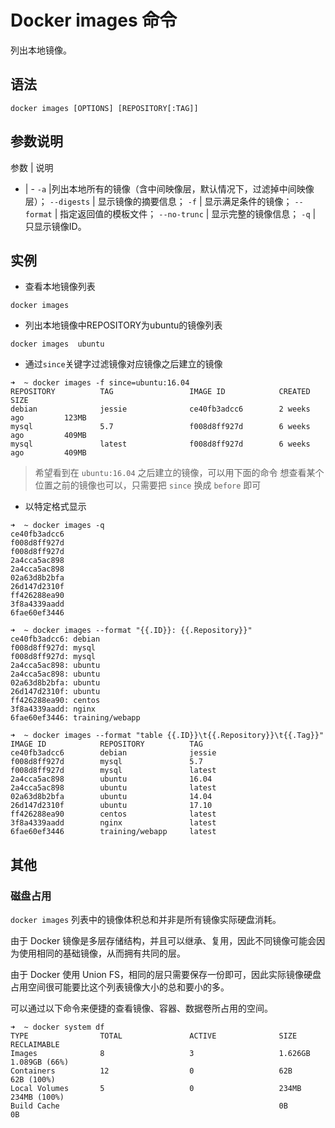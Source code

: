 # Docker images 命令

列出本地镜像。

## 语法

```
docker images [OPTIONS] [REPOSITORY[:TAG]]
```

## 参数说明

参数 | 说明
- | -
`-a` |列出本地所有的镜像（含中间映像层，默认情况下，过滤掉中间映像层）；
`--digests` | 显示镜像的摘要信息；
`-f` | 显示满足条件的镜像；
`--format` | 指定返回值的模板文件；
`--no-trunc` | 显示完整的镜像信息；
`-q` | 只显示镜像ID。


## 实例

- 查看本地镜像列表

```
docker images
```

- 列出本地镜像中REPOSITORY为ubuntu的镜像列表

```
docker images  ubuntu
```

- 通过`since`关键字过滤镜像对应镜像之后建立的镜像

```
➜  ~ docker images -f since=ubuntu:16.04
REPOSITORY          TAG                 IMAGE ID            CREATED             SIZE
debian              jessie              ce40fb3adcc6        2 weeks ago         123MB
mysql               5.7                 f008d8ff927d        6 weeks ago         409MB
mysql               latest              f008d8ff927d        6 weeks ago         409MB
```
> 希望看到在 `ubuntu:16.04` 之后建立的镜像，可以用下面的命令
> 想查看某个位置之前的镜像也可以，只需要把 `since` 换成 `before` 即可

- 以特定格式显示

```
➜  ~ docker images -q
ce40fb3adcc6
f008d8ff927d
f008d8ff927d
2a4cca5ac898
2a4cca5ac898
02a63d8b2bfa
26d147d2310f
ff426288ea90
3f8a4339aadd
6fae60ef3446
```

```
➜  ~ docker images --format "{{.ID}}: {{.Repository}}"
ce40fb3adcc6: debian
f008d8ff927d: mysql
f008d8ff927d: mysql
2a4cca5ac898: ubuntu
2a4cca5ac898: ubuntu
02a63d8b2bfa: ubuntu
26d147d2310f: ubuntu
ff426288ea90: centos
3f8a4339aadd: nginx
6fae60ef3446: training/webapp
```

```
➜  ~ docker images --format "table {{.ID}}\t{{.Repository}}\t{{.Tag}}"
IMAGE ID            REPOSITORY          TAG
ce40fb3adcc6        debian              jessie
f008d8ff927d        mysql               5.7
f008d8ff927d        mysql               latest
2a4cca5ac898        ubuntu              16.04
2a4cca5ac898        ubuntu              latest
02a63d8b2bfa        ubuntu              14.04
26d147d2310f        ubuntu              17.10
ff426288ea90        centos              latest
3f8a4339aadd        nginx               latest
6fae60ef3446        training/webapp     latest
```



## 其他

### 磁盘占用

`docker images` 列表中的镜像体积总和并非是所有镜像实际硬盘消耗。

由于 Docker 镜像是多层存储结构，并且可以继承、复用，因此不同镜像可能会因为使用相同的基础镜像，从而拥有共同的层。

由于 Docker 使用 Union FS，相同的层只需要保存一份即可，因此实际镜像硬盘占用空间很可能要比这个列表镜像大小的总和要小的多。

可以通过以下命令来便捷的查看镜像、容器、数据卷所占用的空间。

```
➜  ~ docker system df
TYPE                TOTAL               ACTIVE              SIZE                RECLAIMABLE
Images              8                   3                   1.626GB             1.089GB (66%)
Containers          12                  0                   62B                 62B (100%)
Local Volumes       5                   0                   234MB               234MB (100%)
Build Cache                                                 0B                  0B
```



